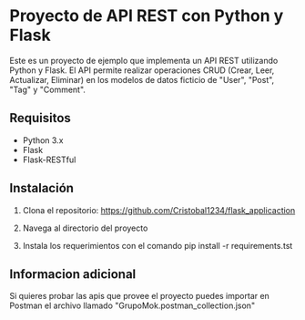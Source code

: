 # Proyecto de API REST con Python y Flask

Este es un proyecto de ejemplo que implementa un API REST utilizando Python y Flask. El API permite realizar operaciones CRUD (Crear, Leer, Actualizar, Eliminar) en los modelos de datos ficticio de "User", "Post", "Tag" y "Comment".

## Requisitos

- Python 3.x
- Flask
- Flask-RESTful


## Instalación

1. Clona el repositorio: https://github.com/Cristobal1234/flask_applicaction

2. Navega al directorio del proyecto

3. Instala los requerimientos con el comando pip install -r requirements.tst



## Informacion adicional

Si quieres probar las apis que provee el proyecto puedes importar en Postman el archivo
llamado "GrupoMok.postman_collection.json"
